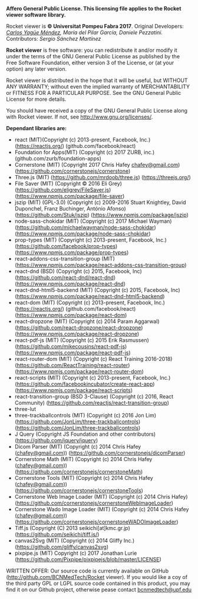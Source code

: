 **Affero General Public License. This licensing file applies to the Rocket viewer software library.**

Rocket viewer is **© Universitat Pompeu Fabra 2017**. 
Original Developers: *[Carlos Yagüe Méndez](https://www.linkedin.com/in/carlos-yag%C3%BCe-m%C3%A9ndez-521859119/), María del Pilar García, Daniele Pezzatini.* 
Contributors: *Sergio Sánchez Martínez*

**Rocket viewer** is free software: you can redistribute it and/or modify
it under the terms of the GNU General Public License as published by
the Free Software Foundation, either version 3 of the License, or
(at your option) any later version.

Rocket viewer is distributed in the hope that it will be useful,
but WITHOUT ANY WARRANTY; without even the implied warranty of
MERCHANTABILITY or FITNESS FOR A PARTICULAR PURPOSE.  See the
GNU General Public License for more details.

You should have received a copy of the GNU General Public License
along with Rocket viewer.  If not, see <http://www.gnu.org/licenses/>.


**Dependant libraries are:** 

* react (MIT)(Copyright (c) 2013-present, Facebook, Inc.) (https://reactjs.org/) (github.com/facebook/react)
*   Foundation for Apps(MIT) (Copyright (c) 2017 ZURB, inc.) (github.com/zurb/foundation-apps)
*   Cornerstone (MIT) (Copyright 2017 Chris Hafey chafey@gmail.com) (https://github.com/cornerstonejs/cornerstone)
*  	Three.js (MIT) (https://github.com/mrdoob/three.js) (https://threejs.org/)
*   File Saver (MIT) (Copyright © 2016 Eli Grey) (https://github.com/eligrey/FileSaver.js)(https://www.npmjs.com/package/file-saver)
*   jszip (MIT) (GPL-3.0) (Copyright (c) 2009-2016 Stuart Knightley, David Duponchel, Franz Buchinger, António Afonso) (https://github.com/Stuk/jszip) (https://www.npmjs.com/package/jszip)
*	node-sass-chokidar (MIT) (Copyright (c) 2017 Michael Wayman) (https://github.com/michaelwayman/node-sass-chokidar) (https://www.npmjs.com/package/node-sass-chokidar)
*	prop-types (MIT) (Copyright (c) 2013-present, Facebook, Inc.) (https://github.com/facebook/prop-types) (https://www.npmjs.com/package/prop-types)
*   react-addons-css-transition-group (MIT) (https://www.npmjs.com/package/react-addons-css-transition-group)
*	react-dnd (BSD) (Copyright (c) 2015, Facebook, Inc) (https://github.com/react-dnd/react-dnd) (https://www.npmjs.com/package/react-dnd)
*   react-dnd-html5-backend (MIT) (Copyright (c) 2015, Facebook, Inc) (https://www.npmjs.com/package/react-dnd-html5-backend)
* 	react-dom (MIT) (Copyright (c) 2013-present, Facebook, Inc.)(https://reactjs.org/) (github.com/facebook/react) (https://www.npmjs.com/package/react-dom)
*   react-dropzone (MIT) (Copyright (c) 2014 Param Aggarwal) (https://github.com/react-dropzone/react-dropzone) (https://www.npmjs.com/package/react-dropzone)
*   react-pdf-js (MIT) (Copyright (c) 2015 Erik Rasmussen) (https://github.com/mikecousins/react-pdf-js) (https://www.npmjs.com/package/react-pdf-js)
*   react-router-dom (MIT) (Copyright (c) React Training 2016-2018) (https://github.com/ReactTraining/react-router) (https://www.npmjs.com/package/react-router-dom)
*	react-scripts (MIT) (Copyright (c) 2013-present, Facebook, Inc.) (https://github.com/facebookincubator/create-react-app) (https://www.npmjs.com/package/react-scripts)
*   react-transition-group (BSD 3-Clause) (Copyright (c) 2016, React Community) (https://github.com/reactjs/react-transition-group)
*   three-lut
*   three-trackballcontrols (MIT) (Copyright (c) 2016 Jon Lim) (https://github.com/JonLim/three-trackballcontrols) (https://github.com/JonLim/three-trackballcontrols)
*	J Query (Copyright JS Foundation and other contributors) (https://github.com/jquery/jquery)
*	Dicom Parser (MIT) (Copyright (c) 2014 Chris Hafey (chafey@gmail.com)) (https://github.com/cornerstonejs/dicomParser)
*   Cornerstone Math (MIT) (Copyright (c) 2014 Chris Hafey (chafey@gmail.com)) (https://github.com/cornerstonejs/cornerstoneMath)
*   Cornerstone Tools (MIT) (Copyright (c) 2014 Chris Hafey (chafey@gmail.com)) (https://github.com/cornerstonejs/cornerstoneTools)
*   Cornerstone Web Image Loader (MIT) (Copyright (c) 2014 Chris Hafey) (https://github.com/cornerstonejs/cornerstoneWebImageLoader)
*   Cornerstone Wado Image Loader (MIT) (Copyright (c) 2014 Chris Hafey (chafey@gmail.com)) (https://github.com/cornerstonejs/cornerstoneWADOImageLoader)
*   Tiff.js (Copyright (C) 2013 seikichi[at]kmc.gr.jp) (https://github.com/seikichi/tiff.js/)
*   canvas2Svg (MIT) (Copyright (c) 2014 Gliffy Inc.) (https://github.com/gliffy/canvas2svg)
*   pixpipe.js (MIT) Copyright (c) 2017 Jonathan Lurie (https://github.com/Pixpipe/pixpipejs/blob/master/LICENSE)


WRITTEN OFFER: Our source code is currently available on GitHub (http://github.com/BCNMedTech/Rocket viewer). If you would like a coy of the third party GPL or LGPL source code contained in this product, you may find it on our Github project, otherwise pease contact bcnmedtech@upf.edu
